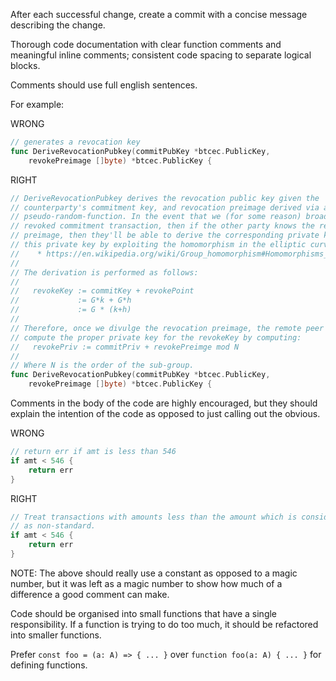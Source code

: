 After each successful change, create a commit with a concise message describing the change.

Thorough code documentation with clear function comments and meaningful inline comments; consistent code spacing to separate logical blocks.

Comments should use full english sentences.

For example:

WRONG

```go
// generates a revocation key
func DeriveRevocationPubkey(commitPubKey *btcec.PublicKey,
	revokePreimage []byte) *btcec.PublicKey {
```

RIGHT

```go
// DeriveRevocationPubkey derives the revocation public key given the
// counterparty's commitment key, and revocation preimage derived via a
// pseudo-random-function. In the event that we (for some reason) broadcast a
// revoked commitment transaction, then if the other party knows the revocation
// preimage, then they'll be able to derive the corresponding private key to
// this private key by exploiting the homomorphism in the elliptic curve group:
//    * https://en.wikipedia.org/wiki/Group_homomorphism#Homomorphisms_of_abelian_groups
//
// The derivation is performed as follows:
//
//   revokeKey := commitKey + revokePoint
//             := G*k + G*h
//             := G * (k+h)
//
// Therefore, once we divulge the revocation preimage, the remote peer is able to
// compute the proper private key for the revokeKey by computing:
//   revokePriv := commitPriv + revokePreimge mod N
//
// Where N is the order of the sub-group.
func DeriveRevocationPubkey(commitPubKey *btcec.PublicKey,
	revokePreimage []byte) *btcec.PublicKey {
```

Comments in the body of the code are highly encouraged, but they should explain the intention of the code as opposed to just calling out the obvious.

WRONG

```go
// return err if amt is less than 546
if amt < 546 {
	return err
}
```

RIGHT

```go
// Treat transactions with amounts less than the amount which is considered dust
// as non-standard.
if amt < 546 {
	return err
}
```

NOTE: The above should really use a constant as opposed to a magic number, but it was left as a magic number to show how much of a difference a good comment can make.

Code should be organised into small functions that have a single responsibility. If a function is trying to do too much, it should be refactored into smaller functions.

Prefer `const foo = (a: A) => { ... }` over `function foo(a: A) { ... }` for defining functions.
